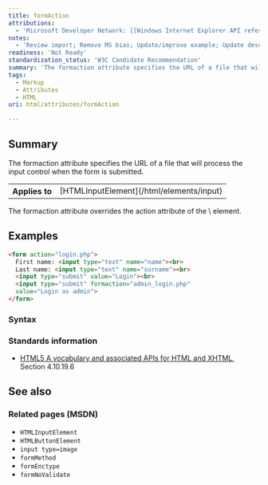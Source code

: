 ```yaml
---
title: formAction
attributions:
  - 'Microsoft Developer Network: [[Windows Internet Explorer API reference](http://msdn.microsoft.com/en-us/library/ie/hh828809%28v=vs.85%29.aspx) Article]'
notes:
  - 'Review import; Remove MS bias; Update/improve example; Update descriptions; Fix lists & compatibility info'
readiness: 'Not Ready'
standardization_status: 'W3C Candidate Recommendation'
summary: 'The formaction attribute specifies the URL of a file that will process the input control when the form is submitted.'
tags:
  - Markup
  - Attributes
  - HTML
uri: html/attributes/formAction

---
```

## <span>Summary</span>

The formaction attribute specifies the URL of a file that will process the input control when the form is submitted.

<table class="wikitable">
<tr>
<th>
Applies to

</th>
<td>
[HTMLInputElement](/html/elements/input)

</td>
</tr>
</table>
The formaction attribute overrides the action attribute of the \<form\> element.

## <span>Examples</span>

``` html
<form action="login.php">
  First name: <input type="text" name="name"><br>
  Last name: <input type="text" name="surname"><br>
  <input type="submit" value="Login"><br>
  <input type="submit" formaction="admin_login.php"
  value="Login as admin">
</form>
```

### <span>Syntax</span>

### <span>Standards information</span>

-   [HTML5 A vocabulary and associated APIs for HTML and XHTML](http://go.microsoft.com/fwlink/p/?linkid=221374), Section 4.10.19.6

## <span>See also</span>

### <span>Related pages (MSDN)</span>

-   `HTMLInputElement`
-   `HTMLButtonElement`
-   `input type=image`
-   `formMethod`
-   `formEnctype`
-   `formNoValidate`
